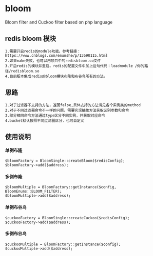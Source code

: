 # bloom
Bloom filter and Cuckoo filter based on php language

## redis bloom 模块
```
1.需要开启redis的module功能，参考链接：https://www.cnblogs.com/emunshe/p/13690115.html
2.如果make失败，也可以用项目中的redisbloom.so文件
3.开启redis的模块并重启。redis的配置文件中加上这句代码：loadmodule /你的路径/redisbloom.so
4.目前版本集成redis的bloom模块布隆和布谷鸟所有的方法。
```

## 思路
```
1.对于过滤器不支持的方法，返回false,具体支持的方法请见各个实例类的method
2.对于不同过滤器命令不一样的问题，需要实现抽象方法获取区别参数和命令
3.部分相同命令方法通过type区分不同实例，并获取对应命令
4.bucket默认按照不同过滤器区分，也可自定义
```

## 使用说明
#### 单例布隆
```
$bloomFactory = BloomSingle::createBloom($redisConfig);
$bloomFactory->add($address);
```
#### 多例布隆
```
$bloomMultiple = BloomFactory::getInstance($config, BloomEnums::BLOOM_FILTER);
$bloomMultiple->add($address);
```

#### 单例布谷鸟
```
$cuckooFactory = BloomSingle::createCuckoo($redisConfig);
$cuckooFactory->add($address);
```
#### 多例布谷鸟
```
$cuckooMultiple = BloomFactory::getInstance($config);
$cuckooMultiple->add($address);
```